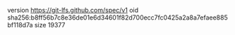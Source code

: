 version https://git-lfs.github.com/spec/v1
oid sha256:b8ff56b7c8e36de01e6d34601f82d700ecc7fc0425a2a8a7efaee885bf118d7a
size 19377
